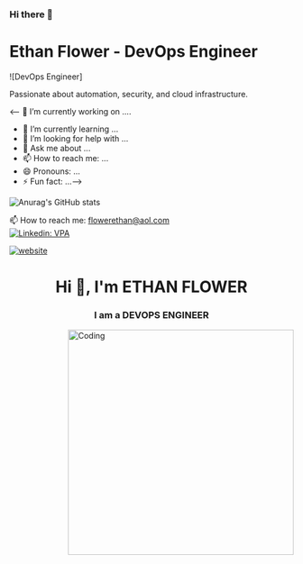  ### Hi there 👋
# Ethan Flower - DevOps Engineer

![DevOps Engineer]

Passionate about automation, security, and cloud infrastructure.


<-- 🔭 I’m currently working on ....
- 🌱 I’m currently learning ...
- 🤔 I’m looking for help with ...
- 💬 Ask me about ...
- 📫 How to reach me: ...
- 😄 Pronouns: ...
- ⚡ Fun fact: ...-->


![Anurag's GitHub stats](https://github-readme-stats.vercel.app/api?username=ethanflower1903&show_icons=true&theme=onedark)<br>



 
📫 How to reach me: flowerethan@aol.com <br>
[![Linkedin: VPA](https://img.shields.io/badge/linkedin-%230077B5.svg?&style=for-the-badge&logo=linkedin&logoColor=white)](https://www.linkedin.com/in/ethanflower1903/)

[![website](https://img.shields.io/badge/stackoverflow-c8d6e5.svg?&style=for-the-badge&logo=stackoverflow&logoColor=orange)](https://stackoverflow.com/users/17020883/ethan)




<h1 align="center">Hi 👋, I'm ETHAN FLOWER</h1>
<h3 align="center">I am a DEVOPS ENGINEER</h3>
<img align="right" alt="Coding" width="400" src="https://media.giphy.com/media/qgQUggAC3Pfv687qPC/giphy.gif"><br />
